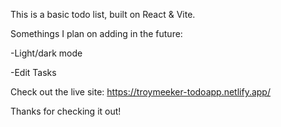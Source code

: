 This is a basic todo list, built on React & Vite. 

Somethings I plan on adding in the future:

-Light/dark mode

-Edit Tasks

Check out the live site: https://troymeeker-todoapp.netlify.app/

Thanks for checking it out!

